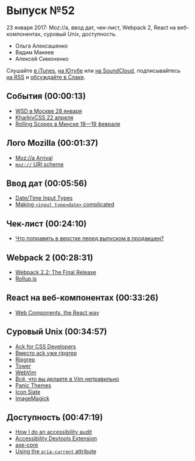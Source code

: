 # Выпуск №52

23 января 2017: Moz://a, ввод дат, чек-лист, Webpack 2, React на веб-компонентах, суровый Unix, доступность.

- Ольга Алексашенко
- Вадим Макеев
- Алексей Симоненко

Слушайте [в iTunes](https://itunes.apple.com/ru/podcast/veb-standarty/id1080500016), [на Ютубе](https://www.youtube.com/playlist?list=PLMBnwIwFEFHcwuevhsNXkFTcadeX5R1Go) или [на SoundCloud](https://soundcloud.com/web-standards), подписывайтесь [на RSS](https://pcr.apple.com/id1080500016) и [обсуждайте в Слаке](http://slack.web-standards.ru/).

## События (00:00:13)

- [WSD в Москве 28 января](https://wsd.events/2017/01/28/)
- [KharkivCSS 22 апреля](http://kharkivcss.org/)
- [Rolling Scopes в Минске 18—19 февраля](https://2017.conf.rollingscopes.com/)

## Лого Mozilla (00:01:37)

- [Moz://a Arrival](https://blog.mozilla.org/opendesign/arrival/)
- [`moz://` URI scheme](http://www.iana.org/assignments/uri-schemes/prov/moz)

## Ввод дат (00:05:56)

- [Date/Time Input Types](http://slides.com/jessicajong/datetime)
- [Making `<input type=date>` complicated](https://medium.com/p/a544fd27c45a)

## Чек-лист (00:24:10)

- [Что поправить в верстке перед выпуском в продакшен?](https://habrahabr.ru/post/319664/)

## Webpack 2 (00:28:31)

- [Webpack 2.2: The Final Release](https://medium.com/p/76c3d43bf144)
- [Rollup.js](http://rollupjs.org/)

## React на веб-компонентах (00:33:26)

- [Web Components, the React way](https://medium.com/p/8ed5b6f4f942)

## Суровый Unix (00:34:57)

- [Ack for CSS Developers](http://csswizardry.com/2017/01/ack-for-css-developers/)
- [Вместо ack уже ripgrep](https://twitter.com/veged/status/821829781482250240)
- [Ripgrep](http://blog.burntsushi.net/ripgrep/)
- [Tower](https://www.git-tower.com/)
- [WebVim](http://www.thedotpost.com/2016/12/bertrand-chevrier-webvim)
- [Всё, что вы делаете в Vim неправильно](https://youtu.be/Lgv_jThBvso)
- [Panic Themes](https://download.panic.com/misc/)
- [Icon Slate](http://www.kodlian.com/apps/icon-slate)
- [ImageMagick](https://www.imagemagick.org/)

## Доступность (00:47:19)

- [How I do an accessibility audit](https://youtu.be/cOmehxAU_4s)
- [Accessibility Devtools Extension](https://chrome.google.com/webstore/detail/accessibility-developer-t/fpkknkljclfencbdbgkenhalefipecmb)
- [axe-core](https://github.com/dequelabs/axe-core)
- [Using the `aria-current` attribute](http://tink.uk/using-the-aria-current-attribute/)
